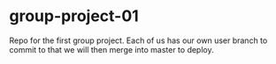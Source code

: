 # group-project-01
Repo for the first group project. Each of us has our own user branch to commit to that we will then merge into master to deploy.
